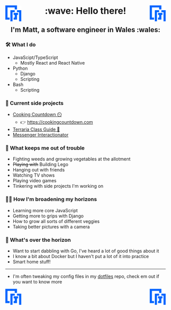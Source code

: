 <h1 align="center">
  <img src="MG.svg" width="50px" height="50px" alt="mg" align="left" />
  :wave: Hello there!
  <img src="MG.svg" width="50px" height="50px" alt="mg" align="right" />
</h1>

<h2 align="center">I'm Matt, a software engineer in Wales :wales:</h2>

### :hammer_and_wrench: What I do

- JavaScipt/TypeScript
  - Mostly React and React Native
- Python
  - Django
  - Scripting
- Bash
  - Scripting

### :juggling_person: Current side projects

- [Cooking Countdown :timer_clock:](https://github.com/mbgeorge48/cooking_countdown)
   - :point_right: https://cookingcountdown.com
- [Terraria Class Guide :rabbit2:](https://github.com/mbgeorge48/terraria_classes)
- [Messenger Interactionator](https://github.com/mbgeorge48/messenger_interactionator)

### :man_dancing: What keeps me out of trouble

- Fighting weeds and growing vegetables at the allotment
- ~~Playing with~~ Building Lego
- Hanging out with friends
- Watching TV shows
- Playing video games
- Tinkering with side projects I'm working on

### :rowing_man: How I'm broadening my horizons

- Learning more core JavaScript
- Getting more to grips with Django
- How to grow all sorts of different veggies
- Taking better pictures with a camera

### :sunrise_over_mountains: What's over the horizon

- Want to start dabbling with Go, I've heard a lot of good things about it
- I know a bit about Docker but I haven't put a lot of it into practice
- Smart home stuff!
___

- I'm often tweaking my config files in my [dotfiles](https://github.com/mbgeorge48/dotfiles) repo, check em out if you want to know more

<img src="MG.svg" width="50px" height="50px" alt="mg" align="left" />
<img src="MG.svg" width="50px" height="50px" alt="mg" align="right" />
